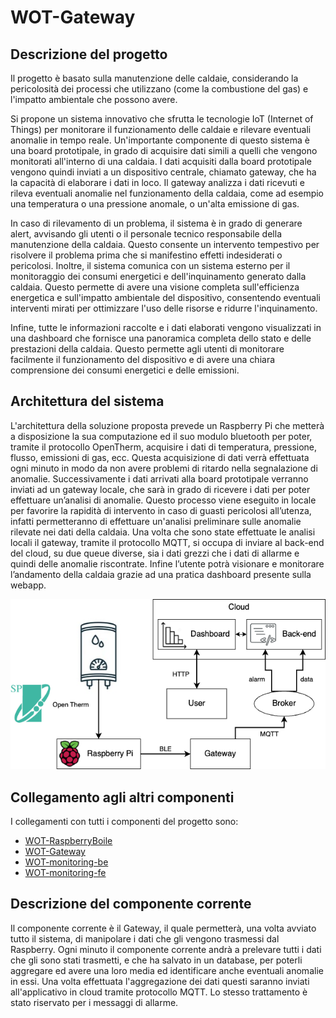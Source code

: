 # WOT-Gateway

## Descrizione del progetto
Il progetto è basato sulla manutenzione delle caldaie, considerando la pericolosità dei processi che utilizzano (come la combustione del gas) e l'impatto ambientale che possono avere.

Si propone un sistema innovativo che sfrutta le tecnologie IoT (Internet of Things) per monitorare il funzionamento delle caldaie e rilevare eventuali anomalie in tempo reale. Un'importante componente di questo sistema è una board prototipale, in grado di acquisire dati simili a quelli che vengono monitorati all'interno di una caldaia.
I dati acquisiti dalla board prototipale vengono quindi inviati a un dispositivo centrale, chiamato gateway, che ha la capacità di elaborare i dati in loco. Il gateway analizza i dati ricevuti e rileva eventuali anomalie nel funzionamento della caldaia, come ad esempio una temperatura o una pressione anomale, o un'alta emissione di gas.

In caso di rilevamento di un problema, il sistema è in grado di generare alert, avvisando gli utenti o il personale tecnico responsabile della manutenzione della caldaia. Questo consente un intervento tempestivo per risolvere il problema prima che si manifestino effetti indesiderati o pericolosi.
Inoltre, il sistema comunica con un sistema esterno per il monitoraggio dei consumi energetici e dell'inquinamento generato dalla caldaia. Questo permette di avere una visione completa sull'efficienza energetica e sull'impatto ambientale del dispositivo, consentendo eventuali interventi mirati per ottimizzare l'uso delle risorse e ridurre l'inquinamento.

Infine, tutte le informazioni raccolte e i dati elaborati vengono visualizzati in una dashboard che fornisce una panoramica completa dello stato e delle prestazioni della caldaia. Questo permette agli utenti di monitorare facilmente il funzionamento del dispositivo e di avere una chiara comprensione dei consumi energetici e delle emissioni.

## Architettura del sistema
L'architettura della soluzione proposta prevede un Raspberry Pi che metterà a disposizione la sua computazione ed il suo modulo bluetooth per poter, tramite il protocollo OpenTherm, acquisire i dati di temperatura, pressione, flusso, emissioni di gas, ecc. Questa acquisizione di dati verrà effettuata ogni minuto in modo da non avere problemi di ritardo nella segnalazione di anomalie.
Successivamente i dati arrivati alla board prototipale verranno inviati ad un gateway locale, che sarà in grado di ricevere i dati per poter effettuare un’analisi di anomalie. Questo processo viene eseguito in locale per favorire la rapidità di intervento in caso di guasti pericolosi all’utenza, infatti permetteranno di effettuare un'analisi preliminare sulle anomalie rilevate nei dati della caldaia.
Una volta che sono state effettuate le analisi locali il gateway, tramite il protocollo MQTT, si occupa di inviare al back-end del cloud, su due queue diverse, sia i dati grezzi che i dati di allarme e quindi delle anomalie riscontrate.
Infine l’utente potrà visionare e monitorare l’andamento della caldaia grazie ad una pratica dashboard presente sulla webapp.

![](./img%20readme/architettura%202.png)

## Collegamento agli altri componenti
I collegamenti con tutti i componenti del progetto sono:
- [WOT-RaspberryBoile](https://github.com/UniSalento-IDALab-IoTCourse-2022-2023/WOT-RaspberryBoile)
- [WOT-Gateway](https://github.com/UniSalento-IDALab-IoTCourse-2022-2023/WOT-Gateway)
- [WOT-monitoring-be](https://github.com/UniSalento-IDALab-IoTCourse-2022-2023/WOT-monitoring-be)
- [WOT-monitoring-fe](https://github.com/UniSalento-IDALab-IoTCourse-2022-2023/WOT-monitoring-fe)

## Descrizione del componente corrente
Il componente corrente è il Gateway, il quale permetterà, una volta avviato tutto il sistema, di manipolare i dati che gli vengono trasmessi dal Raspberry. Ogni minuto il componente corrente andrà a prelevare tutti i dati che gli sono stati trasmetti, e che ha salvato in un database, per poterli aggregare ed avere una loro media ed identificare anche eventuali anomalie in essi. Una volta effettuata l'aggregazione dei dati questi saranno inviati all'applicativo in cloud tramite protocollo MQTT. Lo stesso trattamento è stato riservato per i messaggi di allarme.
